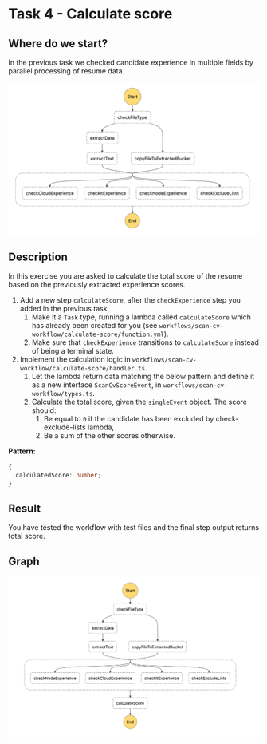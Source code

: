 # Task 4 - Calculate score

## Where do we start?
In the previous task we checked candidate experience in multiple fields by parallel processing of resume data.

<img src="../data/task-3-result.png"/>

## Description
In this exercise you are asked to calculate the total score of the resume based on the previously extracted experience scores.

1. Add a new step `calculateScore`, after the `checkExperience` step you added in the previous task.
   1. Make it a `Task` type, running a lambda called `calculateScore` which has already been created for you (see `workflows/scan-cv-workflow/calculate-score/function.yml`).
   2. Make sure that `checkExperience` transitions to `calculateScore` instead of being a terminal state.
2. Implement the calculation logic in `workflows/scan-cv-workflow/calculate-score/handler.ts`.
   1. Let the lambda return data matching the below pattern and define it as a new interface `ScanCvScoreEvent`, in 
   `workflows/scan-cv-workflow/types.ts`.
   2. Calculate the total score, given the `singleEvent` object. The score should:
      1. Be equal to `0` if the candidate has been excluded by check-exclude-lists lambda,
      2. Be a sum of the other scores otherwise.

**Pattern:**
```typescript
{
  calculatedScore: number;
}
```

## Result
You have tested the workflow with test files and the final step output returns total score.

## Graph
<img src="../data/task-4-result.png"/>
